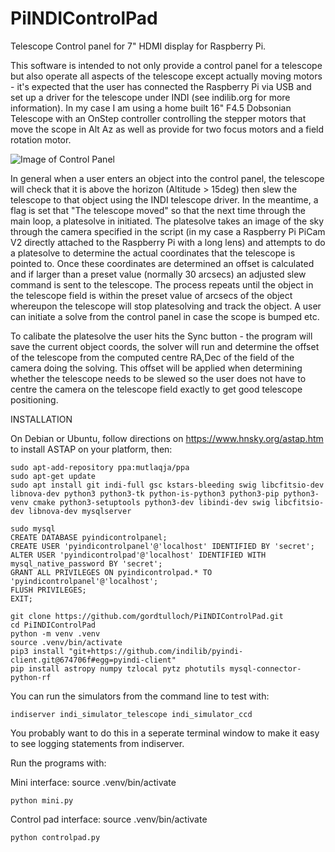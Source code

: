 # PiINDIControlPad
Telescope Control panel for 7" HDMI display for Raspberry Pi.

This software is intended to not only provide a control panel for a telescope but also operate all aspects of the telescope except actually moving motors - it's expected that the user has connected the Raspberry Pi via USB and set up a driver for the telescope under INDI (see indilib.org for more information). In my case I am using a home built 16" F4.5 Dobsonian Telescope with an OnStep controller controlling the stepper motors that move the scope in Alt Az as well as provide for two focus motors and a field rotation motor.

![Image of Control Panel](https://raw.githubusercontent.com/gordtulloch/PiINDIControlPad/main/ControlPanel.png)

In general when a user enters an object into the control panel, the telescope will check that it is above the horizon (Altitude > 15deg) then slew the telescope to that object using the INDI telescope driver. In the meantime, a flag is set that "The telescope moved" so that the next time through the main loop, a platesolve in initiated. The platesolve takes an image of the sky through the camera specified in the script (in my case a Raspberry Pi PiCam V2 directly attached to the Raspberry Pi with a long lens) and attempts to do a platesolve to determine the actual coordinates that the telescope is pointed to. Once these coordinates are determined an offset is calculated and if larger than a preset value (normally 30 arcsecs) an adjusted slew command is sent to the telescope. The process repeats until the object in the telescope field is within the preset value of arcsecs of the object whereupon the telescope will stop platesolving and track the object. A user can initiate a solve from the control panel in case the scope is bumped etc.

To calibate the platesolve the user hits the Sync button - the program will save the current object coords, the solver will run and determine the offset of the telescope from the computed centre RA,Dec of the field of the camera doing the solving. This offset will be applied when determining whether the telescope needs to be slewed so the user does not have to centre the camera on the telescope field exactly to get good telescope positioning.

INSTALLATION

On Debian or Ubuntu, follow directions on https://www.hnsky.org/astap.htm to install ASTAP on your platform, then:

    sudo apt-add-repository ppa:mutlaqja/ppa
    sudo apt-get update
    sudo apt install git indi-full gsc kstars-bleeding swig libcfitsio-dev libnova-dev python3 python3-tk python-is-python3 python3-pip python3-venv cmake python3-setuptools python3-dev libindi-dev swig libcfitsio-dev libnova-dev mysqlserver

    sudo mysql
    CREATE DATABASE pyindicontrolpanel;
    CREATE USER 'pyindicontrolpanel'@'localhost' IDENTIFIED BY 'secret';
    ALTER USER 'pyindicontrolpad'@'localhost' IDENTIFIED WITH mysql_native_password BY 'secret';
    GRANT ALL PRIVILEGES ON pyindicontrolpad.* TO 'pyindicontrolpanel'@'localhost';
    FLUSH PRIVILEGES;
    EXIT;
    
    git clone https://github.com/gordtulloch/PiINDIControlPad.git
    cd PiINDIControlPad
    python -m venv .venv
    source .venv/bin/activate
    pip3 install "git+https://github.com/indilib/pyindi-client.git@674706f#egg=pyindi-client"
    pip install astropy numpy tzlocal pytz photutils mysql-connector-python-rf

You can run the simulators from the command line to test with:

    indiserver indi_simulator_telescope indi_simulator_ccd
	
You probably want to do this in a seperate terminal window to make it easy to see logging statements from indiserver.

Run the programs with:

Mini interface:
    source .venv/bin/activate

    python mini.py

Control pad interface:
    source .venv/bin/activate

    python controlpad.py
